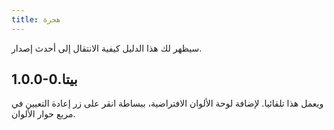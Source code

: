 ```yaml
---
title: هجرة
---
```


سيظهر لك هذا الدليل كيفية الانتقال إلى أحدث إصدار.

## 1.0.0-بيتا.0

ويعمل هذا تلقائيا. لإضافة لوحة الألوان الافتراضية، ببساطة انقر على زر إعادة التعيين في مربع حوار الألوان.
